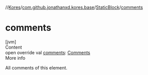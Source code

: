 //[Kores](../../index.md)/[com.github.jonathanxd.kores.base](../index.md)/[StaticBlock](index.md)/[comments](comments.md)



# comments  
[jvm]  
Content  
open override val [comments](comments.md): [Comments](../../com.github.jonathanxd.kores.base.comment/-comments/index.md)  
More info  


All comments of this element.

  



